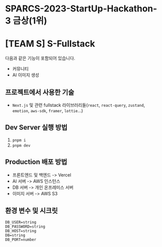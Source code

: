 # SPARCS-2023-StartUp-Hackathon-3 금상(1위)
# [TEAM S] S-Fullstack

다음과 같은 기능이 포함되어 있습니다.
- 커뮤니티
- AI 이미지 생성


## 프로젝트에서 사용한 기술

- `Next.js` 및 관련 fullstack 라이브러리들(`react`, `react-query`, `zustand`, `emotion`, `aws-sdk`, `framer`, `lottie`...)


## Dev Server 실행 방법

1. `pnpm i`
2. `pnpm dev`


## Production 배포 방법

- 프론트엔드 및 백엔드 -> Vercel
- AI 서버 -> AWS 인스턴스
- DB 서버 -> 개인 온프레미스 서버
- 이미지 서버 -> AWS S3


## 환경 변수 및 시크릿

```
DB_USER=string
DB_PASSWORD=string
DB_HOST=string
DB=string
DB_PORT=number
```
